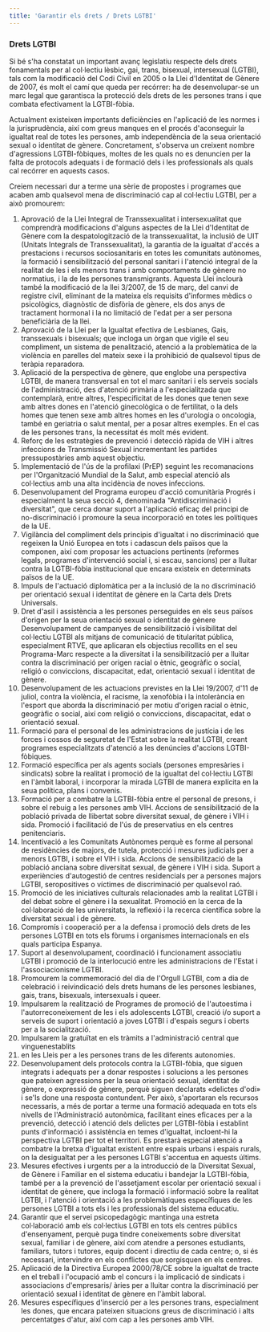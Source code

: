 ```yaml
---
title: 'Garantir els drets / Drets LGTBI'
---
```

### Drets LGTBI

Si bé s'ha constatat un important avanç legislatiu respecte dels drets fonamentals per al col·lectiu lèsbic, gai, trans, bisexual, intersexual (LGTBI), tals com la modificació del Codi Civil en 2005 o la Llei d'Identitat de Gènere de 2007, és molt el camí que queda per recórrer: ha de desenvolupar-se un marc legal que garantisca la protecció dels drets de les persones trans i que combata efectivament la LGTBI-fòbia.

Actualment existeixen importants deficiències en l'aplicació de les normes i la jurisprudència, així com greus manques en el procés d'aconseguir la igualtat real de totes les persones, amb independència de la seua orientació sexual o identitat de gènere. Concretament, s'observa un creixent nombre d'agressions LGTBI-fòbiques, moltes de les quals no es denuncien per la falta de protocols adequats i de formació dels i les professionals als quals cal recórrer en aquests casos.

Creiem necessari dur a terme una sèrie de propostes i programes que acaben amb qualsevol mena de discriminació cap al col·lectiu LGTBI, per a això promourem:

1. Aprovació de la Llei Integral de Transsexualitat i intersexualitat que comprendrà modificacions d'alguns aspectes de la Llei d'Identitat de Gènere com la despatologització de la transsexualitat, la inclusió de UIT (Unitats Integrals de Transsexualitat), la garantia de la igualtat d'accés a prestacions i recursos sociosanitaris en totes les comunitats autònomes, la formació i sensibilització del personal sanitari i l'atenció integral de la realitat de les i els menors trans i amb comportaments de gènere no normatius, i la de les persones transmigrants. Aquesta Llei inclourà també la modificació de la llei 3/2007, de 15 de març, del canvi de registre civil, eliminant de la mateixa els requisits d'informes mèdics o psicològics, diagnòstic de disfòria de gènere, els dos anys de tractament hormonal i la no limitació de l'edat per a ser persona beneficiària de la llei.
2. Aprovació de la Llei per la Igualtat efectiva de Lesbianes, Gais, transsexuals i bisexuals; que incloga un òrgan que vigile el seu compliment, un sistema de penalització, atenció a la problemàtica de la violència en parelles del mateix sexe i la prohibició de qualsevol tipus de teràpia reparadora.
3. Aplicació de la perspectiva de gènere, que englobe una perspectiva LGTBI, de manera transversal en tot el marc sanitari i els serveis socials de l'administració, des d'atenció primària a l'especialitzada que contemplarà, entre altres, l'especificitat de les dones que tenen sexe amb altres dones en l'atenció ginecològica o de fertilitat, o la dels homes que tenen sexe amb altres homes en les d'urologia o oncologia, també en geriatria o salut mental, per a posar altres exemples. En el cas de les persones trans, la necessitat és molt més evident.
4. Reforç de les estratègies de prevenció i detecció ràpida de VIH i altres infeccions de Transmissió Sexual incrementant les partides pressupostàries amb aquest objectiu.
5. Implementació de l'ús de la profilaxi (PrEP) seguint les recomanacions per l'Organització Mundial de la Salut, amb especial atenció als col·lectius amb una alta incidència de noves infeccions.
6. Desenvolupament del Programa europeu d'acció comunitària Progrés i especialment la seua secció 4, denominada &quot;Antidiscriminació i diversitat&quot;, que cerca donar suport a l'aplicació eficaç del principi de no-discriminació i promoure la seua incorporació en totes les polítiques de la UE.
7. Vigilància del compliment dels principis d'igualtat i no discriminació que regeixen la Unió Europea en tots i cadascun dels països que la componen, així com proposar les actuacions pertinents (reformes legals, programes d'intervenció social i, si escau, sancions) per a lluitar contra la LGTBI-fòbia institucional que encara existeix en determinats països de la UE.
8. Impuls de l'actuació diplomàtica per a la inclusió de la no discriminació per orientació sexual i identitat de gènere en la Carta dels Drets Universals.
9. Dret d'asil i assistència a les persones perseguides en els seus països d'origen per la seua orientació sexual o identitat de gènere Desenvolupament de campanyes de sensibilització i visibilitat del col·lectiu LGTBI als mitjans de comunicació de titularitat pública, especialment RTVE, que aplicaran els objectius recollits en el seu Programa-Marc respecte a la diversitat i la sensibilització per a lluitar contra la discriminació per origen racial o ètnic, geogràfic o social, religió o conviccions, discapacitat, edat, orientació sexual i identitat de gènere.
10. Desenvolupament de les actuacions previstes en la Llei 19/2007, d'11 de juliol, contra la violència, el racisme, la xenofòbia i la intolerància en l'esport que aborda la discriminació per motiu d'origen racial o ètnic, geogràfic o social, així com religió o conviccions, discapacitat, edat o orientació sexual.
11. Formació para el personal de les administracions de justícia i de les forces i cossos de seguretat de l'Estat sobre la realitat LGTBI, creant programes especialitzats d'atenció a les denúncies d'accions LGTBI-fòbiques.
12. Formació específica per als agents socials (persones empresàries i sindicats) sobre la realitat i promoció de la igualtat del col·lectiu LGTBI en l'àmbit laboral, i incorporar la mirada LGTBI de manera explícita en la seua política, plans i convenis.
13. Formació per a combatre la LGTBI-fòbia entre el personal de presons, i sobre el rebuig a les persones amb VIH. Accions de sensibilització de la població privada de llibertat sobre diversitat sexual, de gènere i VIH i sida. Promoció i facilitació de l'ús de preservatius en els centres penitenciaris.
14. Incentivació a les Comunitats Autònomes perquè es forme al personal de residències de majors, de tutela, protecció i mesures judicials per a menors LGTBI, i sobre el VIH i sida. Accions de sensibilització de la població anciana sobre diversitat sexual, de gènere i VIH i sida. Suport a experiències d'autogestió de centres residencials per a persones majors LGTBI, seropositives o víctimes de discriminació per qualsevol raó.
15. Promoció de les iniciatives culturals relacionades amb la realitat LGTBI i del debat sobre el gènere i la sexualitat. Promoció en la cerca de la col·laboració de les universitats, la reflexió i la recerca científica sobre la diversitat sexual i de gènere.
16. Compromís i cooperació per a la defensa i promoció dels drets de les persones LGTBI en tots els fòrums i organismes internacionals en els quals participa Espanya.
17. Suport al desenvolupament, coordinació i funcionament associatiu LGTBI i promoció de la interlocució entre les administracions de l'Estat i l'associacionisme LGTBI.
18. Promourem la commemoració del dia de l'Orgull LGTBI, com a dia de celebració i reivindicació dels drets humans de les persones lesbianes, gais, trans, bisexuals, intersexuals i queer.
19. Impulsarem la realització de Programes de promoció de l'autoestima i l'autorreconeixement de les i els adolescents LGTBI, creació i/o suport a serveis de suport i orientació a joves LGTBI i d'espais segurs i oberts per a la socialització.
20. Impulsarem la gratuïtat en els tràmits a l'administració central que vinguenestablits
21. en les Lleis per a les persones trans de les diferents autonomies.
22. Desenvolupament dels protocols contra la LGTBI-fòbia, que siguen integrats i adequats per a donar respostes i solucions a les persones que pateixen agressions per la seua orientació sexual, identitat de gènere, o expressió de gènere, perquè siguen declarats «delictes d'odi» i se'ls done una resposta contundent. Per això,  s'aportaran els recursos necessaris, a més de portar a terme una formació adequada en tots els nivells de l'Administració autonòmica, facilitant eines eficaces per a la prevenció, detecció i atenció dels delictes per LGTBI-fòbia i establint punts d'informació i assistència en temes d'igualtat, incloent-hi la perspectiva LGTBI per tot el territori. Es prestarà especial atenció a combatre la bretxa d'igualtat existent entre espais urbans i espais rurals, on la desigualtat per a les persones LGTBI s'accentua en aquests últims.
23. Mesures efectives i urgents per a la introducció de la Diversitat Sexual, de Gènere i Familiar en el sistema educatiu i bandejar la LGTBI-fòbia, també per a la prevenció de l'assetjament escolar per orientació sexual i identitat de gènere, que incloga la formació i informació sobre la realitat LGTBI, i l'atenció i orientació a les problemàtiques específiques de les persones LGTBI a tots els i les professionals del sistema educatiu.
24. Garantir  que el servei psicopedagògic mantinga una estreta col·laboració amb els col·lectius LGTBI en tots els centres públics d'ensenyament, perquè puga tindre coneixements sobre diversitat sexual, familiar i de gènere, així com atendre a persones estudiants, familiars, tutors i tutores, equip docent i directiu de cada centre; o, si és necessari, intervindre en els conflictes que sorgisquen en els centres.
25. Aplicació de la Directiva Europea 2000/78/CE sobre la igualtat de tracte en el treball i l'ocupació amb el concurs i la implicació de sindicats i associacions d'empresaris/ àries per a lluitar contra la discriminació per orientació sexual i identitat de gènere en l'àmbit laboral.
26. Mesures específiques d'inserció per a les persones trans, especialment les dones, que encara pateixen situacions greus de discriminació i alts percentatges d'atur, així com cap a les persones amb VIH.
